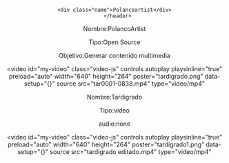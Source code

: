 <!DOCTYPE html>
</html>
<html lang="en">
<head>
    <meta charset="UTF-8">
    <meta http-equiv="X-UA-Compatible" content="IE=edge">
    <meta name="viewport" content="width=device-width, initial-scale=1.0">
    <link rel="stylesheet" href="polancoartist.css">
    <link rel="stylesheet" href="View.scss">
    <link href="https://vjs.zencdn.net/7.15.4/video-js.css" rel="stylesheet" />
    <link rel="stylesheet" href="normalize.css"> 
   
   
</head>
<body >
<header>
  
<!--este es tu contador-->

<div class="statistics"></div>
 
  
  
<!--aqui empieza tu pagina-->
 
  <!--perfil--> 
  <div class="perfil"></div>
      <!--Nombre-->      

    <div class="name">Polancoartist</div>
       </header> 


<p loading="lazy">Nombre:<span loading="lazy">PolancoArtist</span></p>
<p loading="lazy">Tipo:<span loading="lazy">Open Source</span></p>
<p>Objetivo:<span loading="lazy">Generar contenido multimedia</span></p>

<!--Galeria de videos va aqui-->
        

<video
id="my-video"
class="video-js"
controls
autoplay
playsinline="true"
preload="auto"
width="640"
height="264"
poster="tardigrado.png"
data-setup="{}"
source
src="tar0001-0838.mp4"
type="video/mp4"
></video>

<p loading="lazy">Nombre:<span loading="lazy">Tardigrado</span></p>
<p loading="lazy">Tipo:<span loading="lazy">video</span></p>
<p>audio:<span loading="lazy">none</span></p>

<video
id="my-video"
class="video-js"
controls
autoplay
playsinline="true"
preload="auto"
width="640"
height="264"
poster="tardigrado1.png"
data-setup="{}"
source
src="tardigrado editado.mp4"
type="video/mp4"
></video>



<!-- a link de empresas-->
<div class="responsive" loading="lazy">
<a class="link" href="#" src="#" ></a>
<a class="link" href="#"  src="#" ></a>
<a class="link" href="#" src="#" ></a>
<a class="link" href="#" src="#" ></a>
<a class="link" href="#" src="#" ></a>
<a class="link" href="#" src="#" ></a>
<a class="link" href="#"src="#" ></a>

</div>
   

     

<script src="polancoartists.js"></script>     
                        

 </body>
</html>








 


                  




                         
                                                       
                          
